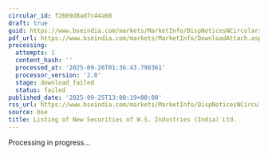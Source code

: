 ```yaml
---
circular_id: f2669d8ad7c44a60
draft: true
guid: https://www.bseindia.com/markets/MarketInfo/DispNoticesNCirculars.aspx?Noticeid={CB22228F-D039-4898-8CEB-5A1F2AF98109}&noticeno=20250925-45&dt=09/25/2025&icount=45&totcount=65&flag=0
pdf_url: https://www.bseindia.com/markets/MarketInfo/DownloadAttach.aspx?id=20250925-45&attachedId=
processing:
  attempts: 1
  content_hash: ''
  processed_at: '2025-09-26T01:36:43.790361'
  processor_version: '2.0'
  stage: download_failed
  status: failed
published_date: '2025-09-25T13:00:19+00:00'
rss_url: https://www.bseindia.com/markets/MarketInfo/DispNoticesNCirculars.aspx?Noticeid={CB22228F-D039-4898-8CEB-5A1F2AF98109}&noticeno=20250925-45&dt=09/25/2025&icount=45&totcount=65&flag=0
source: bse
title: Listing of New Securities of W.S. Industries (India) Ltd.
---
```


Processing in progress...